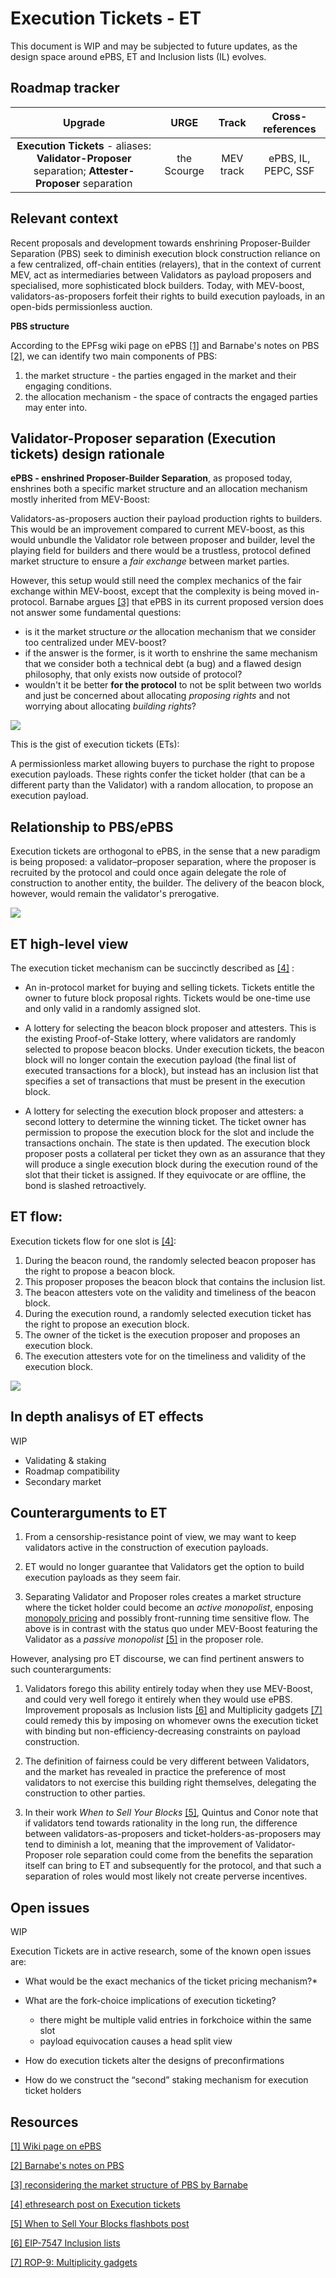 # Execution Tickets - ET
This document is WIP and may be subjected to future updates, as the design space around ePBS, ET and Inclusion lists (IL) evolves.

## Roadmap tracker

|Upgrade|URGE|Track|Cross-references|
|:---:|:---:|:---:|:---:|
|**Execution Tickets** - aliases: **Validator-Proposer** separation; **Attester-Proposer** separation|the Scourge|MEV track|ePBS, IL, PEPC, SSF|

## Relevant context
Recent proposals and development towards enshrining Proposer-Builder Separation (PBS) seek to diminish execution block construction reliance on a few centralized, off-chain entities (relayers), that in the context of current MEV, act as intermediaries between Validators as payload proposers and specialised, more sophisticated block builders. Today, with MEV-boost, validators-as-proposers forfeit their rights to build execution payloads, in an open-bids permissionless auction.

**PBS structure**

According to the EPFsg wiki page on ePBS [[1]](#resources) and Barnabe's notes on PBS [[2]](#resources), we can identify two main components of PBS:
1. the market structure - the parties engaged in the market and their engaging conditions. 
2. the allocation mechanism - the space of contracts the engaged parties may enter into.

## Validator-Proposer separation (Execution tickets) design rationale
**ePBS - enshrined Proposer-Builder Separation**, as proposed today, enshrines both a specific market structure and an allocation mechanism mostly inherited from MEV-Boost:

Validators-as-proposers auction their payload production rights to builders. 
This would be an improvement compared to current MEV-boost, as this would unbundle the Validator role between proposer and builder, level the playing field for builders and there would be a trustless, protocol defined market structure to ensure a *fair exchange* between market parties. 

However, this setup would still need the complex mechanics of the fair exchange within MEV-boost, except that the complexity is being moved in-protocol. 
Barnabe argues [[3]](#resources) that ePBS in its current proposed version does not answer some fundamental questions:
- is it the market structure *or* the allocation mechanism that we consider too centralized under MEV-boost?
- if the answer is the former, is it worth to enshrine the same mechanism that we consider both a technical debt (a bug) and a flawed design philosophy, that only exists now outside of protocol?
 - wouldn't it be better **for the protocol** to not be split between two worlds and just be concerned about allocating *proposing rights* and not worrying about allocating *building rights*?

![](/docs/wiki/research/img/ET_2worlds.webp)

This is the gist of execution tickets (ETs):

A permissionless market allowing buyers to purchase the right to propose execution payloads. 
These rights confer the ticket holder (that can be a different party than the Validator) with a random allocation, to propose an execution payload.

## Relationship to PBS/ePBS
Execution tickets are orthogonal to ePBS, in the sense that a new paradigm is being proposed: 
a validator–proposer separation, where the proposer is recruited by the protocol and could once again delegate the role of construction to another entity, the builder.
The delivery of the beacon block, however, would remain the validator's prerogative.

![](/docs/wiki/research/img/ETvsPBS.webp)

## ET high-level view
The execution ticket mechanism can be succinctly described as [[4]](#resources) :

* An in-protocol market for buying and selling tickets.
Tickets entitle the owner to future block proposal rights. Tickets would be one-time use and only valid in a randomly assigned slot.

* A lottery for selecting the beacon block proposer and attesters. This is the existing Proof-of-Stake lottery, where validators are randomly selected to propose beacon blocks. Under execution tickets, the beacon block will no longer contain the execution payload (the final list of executed transactions for a block), but instead has an inclusion list that specifies a set of transactions that must be present in the execution block.

* A lottery for selecting the execution block proposer and attesters: a second lottery to determine the winning ticket. The ticket owner has permission to propose the execution block for the slot and include the transactions  onchain. The state is then updated. The execution block proposer posts a collateral per ticket they own as an assurance that they will produce a single execution block during the execution round of the slot that their ticket is assigned. If they equivocate or are offline, the bond is slashed retroactively. 

## ET flow:
Execution tickets flow for one slot is [[4]](#resources):

1. During the beacon round, the randomly selected beacon proposer has the right to propose a beacon block.
2. This proposer proposes the beacon block that contains the inclusion list.
3. The beacon attesters vote on the validity and timeliness of the beacon block.
4. During the execution round, a randomly selected execution ticket has the right to propose an execution block.
5. The owner of the ticket is the execution proposer and proposes an execution block.
6. The execution attesters vote for on the timeliness and validity of the execution block.

![](/docs/wiki/research/img/ETflow.jpeg)

## In depth analisys of ET effects
WIP
* Validating & staking
* Roadmap compatibility
* Secondary market

## Counterarguments to ET
1. From a censorship-resistance point of view, we may want to keep validators active in the construction of execution payloads. 

2. ET would no longer guarantee that Validators get the option to build execution payloads as they seem fair. 

3. Separating Validator and Proposer roles creates a market structure where the ticket holder could become an *active monopolist*, enposing [monopoly pricing](https://arxiv.org/abs/2311.12731) and possibly front-running time sensitive flow. The above is in contrast with the status quo under MEV-Boost featuring the Validator as a *passive monopolist* [[5]](#resources) in the proposer role.

However, analysing pro ET discourse, we can find pertinent answers to such counterarguments:

1. Validators forego this ability entirely today when they use MEV-Boost, and could very well forego it entirely  when they would use ePBS. Improvement proposals as Inclusion lists  [[6]](#resources) and Multiplicity gadgets [[7]](#resources) could remedy this by imposing on whomever owns the execution ticket with binding but non-efficiency-decreasing constraints on payload construction.

2. The definition of fairness could be very different between Validators, and the market has revealed in practice the preference of most validators to not exercise this building right themselves, delegating the construction to other parties. 

3. In their work *When to Sell Your Blocks* [[5]](#resources), Quintus and Conor note that if validators tend towards rationality in the long run, the difference between validators-as-proposers and ticket-holders-as-proposers may tend to diminish a lot, meaning that the improvement of Validator-Proposer role separation could come from the benefits the separation itself can bring to ET and subsequently for the protocol, and that such a separation of roles would most likely not create perverse incentives.

## Open issues
WIP

Execution Tickets are in active research, some of the known open issues are:

* What would be the exact mechanics of the ticket pricing mechanism?*

* What are the fork-choice implications of execution ticketing?
    * there might be multiple valid entries in forkchoice within the same slot
    * payload equivocation causes a head split view

* How do execution tickets alter the designs of preconfirmations

* How do we construct the “second” staking mechanism for execution ticket holders

## Resources

[[1] Wiki page on ePBS](/docs/wiki/research/PBS/ePBS.md)

[[2] Barnabe's notes on PBS](https://barnabe.substack.com/p/pbs)

[[3] reconsidering the market structure of PBS by Barnabe](https://mirror.xyz/barnabe.eth/LJUb_TpANS0VWi3TOwGx_fgomBvqPaQ39anVj3mnCOg#heading-the-pains-of-being-proposer-as-validator)

[[4] ethresearch post on Execution tickets](https://ethresear.ch/t/execution-tickets/17944)

[[5] When to Sell Your Blocks flashbots post](https://collective.flashbots.net/t/when-to-sell-your-blocks/2814)

[[6] EIP-7547 Inclusion lists](https://eips.ethereum.org/EIPS/eip-7547)

[[7] ROP-9: Multiplicity gadgets](https://efdn.notion.site/ROP-9-Multiplicity-gadgets-for-censorship-resistance-7def9d354f8a4ed5a0722f4eb04ca73b)
